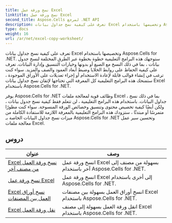 ```yaml
---
title: نسخ ورقة عمل Excel
linktitle: نسخ ورقة عمل Excel
second_title: Aspose.Cells لمرجع .NET API
description: تعرف على كيفية نسخ جداول بيانات Excel وتخصيصها باستخدام Aspose.Cells for .NET. دروس تفصيلية لإتقان معالجة البيانات وتنسيقها.
type: docs
weight: 16
url: /ar/net/excel-copy-worksheet/
---
```

تعرف على كيفية نسخ جداول بيانات Excel وتخصيصها باستخدام Aspose.Cells for .NET. ستوجهك هذه البرامج التعليمية خطوة بخطوة عبر الطرق المختلفة لنسخ جدول بيانات ، بما في ذلك النسخ مع الصيغ أو بدونها وخيارات التنسيق وإدارة البيانات. تعرف على كيفية الحفاظ على روابط الخلايا وضبط أبعاد العمود والصف والمزيد. سواء كنت ترغب في إنشاء قوالب قابلة لإعادة الاستخدام أو إجراء تعديلات على الأوراق الموجودة ، ستمنحك هذه البرامج التعليمية كل المعرفة التي تحتاجها لإتقان نسخ جداول بيانات Excel باستخدام Aspose.Cells for .NET.

يوفر Aspose.Cells for .NET وظائف قوية لمعالجة ملفات Excel ، بما في ذلك نسخ جداول البيانات. باستخدام هذه البرامج التعليمية ، لن تتعلم فقط كيفية نسخ جدول بيانات ، ولكن أيضًا كيفية تخصيص محتوى وتنسيق وخصائص الورقة المنسوخة. سواء كنت مطورًا متمرسًا أو مبتدئًا ، ستزودك هذه البرامج التعليمية بالمعرفة اللازمة للاستفادة الكاملة من ميزات نسخ جداول البيانات الخاصة بـ Aspose.Cells for .NET وتحسين سير عمل معالجة ملفات Excel.

## دروس 
| عنوان | وصف |
| --- | --- |
| [Excel نسخ ورقة العمل من مصنف آخر](./excel-copy-worksheet-from-other-workbook/) | انسخ ورقة عمل Excel بسهولة من مصنف إلى آخر باستخدام Aspose.Cells for .NET. |  
| [نسخ ورقة عمل Excel](./excel-copy-worksheet/) | انسخ ورقة عمل Excel إلى أخرى باستخدام Aspose.Cells for .NET. |  
| [Excel نسخ أوراق العمل بين المصنفات](./excel-copy-worksheets-between-workbooks/) | انسخ أوراق العمل بسهولة بين مصنفات Excel باستخدام Aspose.Cells for .NET. |  
| [Excel نقل ورقة العمل](./excel-move-worksheet/) | انقل ورقة العمل بسهولة إلى مصنف Excel باستخدام Aspose.Cells for .NET. |  